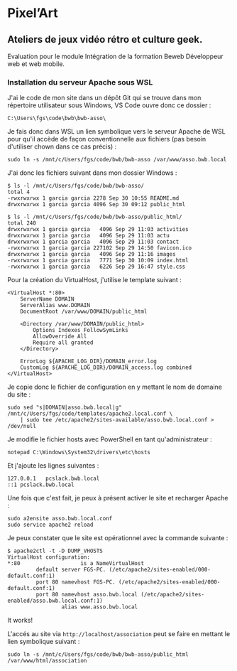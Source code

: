 # Pixel’Art

## Ateliers de jeux vidéo rétro et culture geek.

Evaluation pour le module Intégration de la formation Beweb Développeur web et web mobile.

### Installation du serveur Apache sous WSL

J'ai le code de mon site dans un dépôt Git qui se trouve dans mon répertoire utilisateur sous Windows, VS Code ouvre donc ce dossier :

```
C:\Users\fgs\code\bwb\bwb-asso\
```

Je fais donc dans WSL un lien symbolique vers le serveur Apache de WSL pour qu'il accède de façon conventionnelle aux fichiers (pas besoin d'utiliser chown dans ce cas précis) :

```
sudo ln -s /mnt/c/Users/fgs/code/bwb/bwb-asso /var/www/asso.bwb.local
```

J'ai donc les fichiers suivant dans mon dossier Windows :

```
$ ls -l /mnt/c/Users/fgs/code/bwb/bwb-asso/
total 4
-rwxrwxrwx 1 garcia garcia 2278 Sep 30 10:55 README.md
drwxrwxrwx 1 garcia garcia 4096 Sep 30 09:12 public_html

$ ls -l /mnt/c/Users/fgs/code/bwb/bwb-asso/public_html/
total 240
drwxrwxrwx 1 garcia garcia   4096 Sep 29 11:03 activities
drwxrwxrwx 1 garcia garcia   4096 Sep 29 11:03 actu
drwxrwxrwx 1 garcia garcia   4096 Sep 29 11:03 contact
-rwxrwxrwx 1 garcia garcia 227102 Sep 29 14:50 favicon.ico
drwxrwxrwx 1 garcia garcia   4096 Sep 29 11:16 images
-rwxrwxrwx 1 garcia garcia   7771 Sep 30 10:09 index.html
-rwxrwxrwx 1 garcia garcia   6226 Sep 29 16:47 style.css
```

Pour la création du VirtualHost, j'utilise le template suivant :

```
<VirtualHost *:80>
    ServerName DOMAIN
    ServerAlias www.DOMAIN
    DocumentRoot /var/www/DOMAIN/public_html

    <Directory /var/www/DOMAIN/public_html>
        Options Indexes FollowSymLinks
        AllowOverride All
        Require all granted
    </Directory>

    ErrorLog ${APACHE_LOG_DIR}/DOMAIN_error.log
    CustomLog ${APACHE_LOG_DIR}/DOMAIN_access.log combined
</VirtualHost>
```

Je copie donc le fichier de configuration en y mettant le nom de domaine du site :

```
sudo sed "s|DOMAIN|asso.bwb.local|g" /mnt/c/Users/fgs/code/templates/apache2.local.conf \
    | sudo tee /etc/apache2/sites-available/asso.bwb.local.conf > /dev/null
```

Je modifie le fichier hosts avec PowerShell en tant qu'administrateur :

```
notepad C:\Windows\System32\drivers\etc\hosts
```

Et j'ajoute les lignes suivantes :

```
127.0.0.1   pcslack.bwb.local
::1 pcslack.bwb.local
```

Une fois que c'est fait, je peux à présent activer le site et recharger Apache :

```
sudo a2ensite asso.bwb.local.conf
sudo service apache2 reload
```

Je peux constater que le site est opérationnel avec la commande suivante :

```
$ apache2ctl -t -D DUMP_VHOSTS
VirtualHost configuration:
*:80                   is a NameVirtualHost
         default server FGS-PC. (/etc/apache2/sites-enabled/000-default.conf:1)
         port 80 namevhost FGS-PC. (/etc/apache2/sites-enabled/000-default.conf:1)
         port 80 namevhost asso.bwb.local (/etc/apache2/sites-enabled/asso.bwb.local.conf:1)
                 alias www.asso.bwb.local
```

It works!

L'accés au site via `http://localhost/association` peut se faire en mettant le lien symbolique suivant :

```
sudo ln -s /mnt/c/Users/fgs/code/bwb/bwb-asso/public_html /var/www/html/association
```
